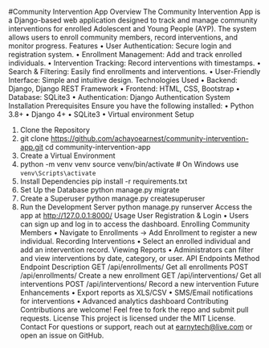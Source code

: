 #Community Intervention App
Overview
The Community Intervention App is a Django-based web application designed to track and manage community interventions for enrolled Adolescent and Young People (AYP). The system allows users to enroll community members, record interventions, and monitor progress.
Features
• User Authentication: Secure login and registration system.
• Enrollment Management: Add and track enrolled individuals.
• Intervention Tracking: Record interventions with timestamps.
• Search & Filtering: Easily find enrollments and interventions.
• User-Friendly Interface: Simple and intuitive design.
Technologies Used
• Backend: Django, Django REST Framework
• Frontend: HTML, CSS, Bootstrap
• Database: SQLite3
• Authentication: Django Authentication System
Installation
Prerequisites
Ensure you have the following installed:
• Python 3.8+
• Django 4+
• SQLite3
• Virtual environment
Setup

1. Clone the Repository
2. git clone https://github.com/achayoearnest/community-intervention-app.git
   cd community-intervention-app
3. Create a Virtual Environment
4. python -m venv venv
   source venv/bin/activate # On Windows use `venv\Scripts\activate`
5. Install Dependencies
   pip install -r requirements.txt
6. Set Up the Database
   python manage.py migrate
7. Create a Superuser
   python manage.py createsuperuser
8. Run the Development Server
   python manage.py runserver
   Access the app at http://127.0.0.1:8000/
   Usage
   User Registration & Login
   • Users can sign up and log in to access the dashboard.
   Enrolling Community Members
   • Navigate to Enrollments → Add Enrollment to register a new individual.
   Recording Interventions
   • Select an enrolled individual and add an intervention record.
   Viewing Reports
   • Administrators can filter and view interventions by date, category, or user.
   API Endpoints
   Method Endpoint Description
   GET /api/enrollments/ Get all enrollments
   POST /api/enrollments/ Create a new enrollment
   GET /api/interventions/ Get all interventions
   POST /api/interventions/ Record a new intervention
   Future Enhancements
   • Export reports as XLS/CSV
   • SMS/Email notifications for interventions
   • Advanced analytics dashboard
   Contributing
   Contributions are welcome! Feel free to fork the repo and submit pull requests.
   License
   This project is licensed under the MIT License.
   Contact
   For questions or support, reach out at earnytech@live.com or open an issue on GitHub.

